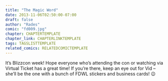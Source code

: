 ```yaml
---
title: "The Magic Word"
date: 2013-11-06T02:50:00-07:00
draft: false
author: "Rades"
comic: "fd009.jpg"
chapter: CHAPTERTEMPLATE
chapter_link: CHAPTERLINKTEMPLATE
tags: TAGSLISTTEMPLATE
related_comics: RELATEDCOMICTEMPLATE
---
```


It’s Blizzcon week! Hope everyone who’s attending the con or watching via Virtual Ticket has a great time! If you’re there, keep an eye out for Vid – she’ll be the one with a bunch of FDWL stickers and business cards!  😉

